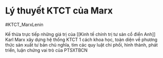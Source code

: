 # Lý thuyết KTCT của Marx
#KTCT_MarxLenin 

Kế thừa trực tiếp những giá trị của [[Kinh tế chính trị tư sản cổ điển Anh]]
Karl Marx xây dựng hệ thống KTCT 1 cách khoa học, toàn diện về phương thức sản xuất tư bản chủ nghĩa, tìm các quy luật chi phối, hình thành, phát triển, luận chứng vai trò của PTSXTBCN